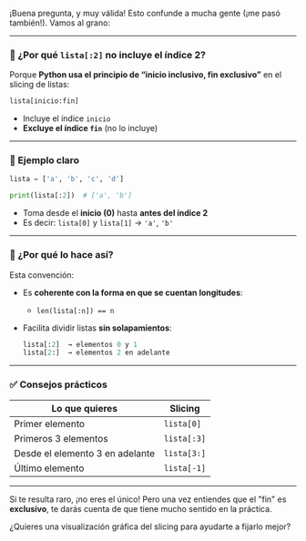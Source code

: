 ¡Buena pregunta, y muy válida! Esto confunde a mucha gente (¡me pasó también!). Vamos al grano:

---

### 🧠 ¿Por qué `lista[:2]` **no incluye el índice 2**?

Porque **Python usa el principio de “inicio inclusivo, fin exclusivo”** en el slicing de listas:

```python
lista[inicio:fin]
```

* Incluye el índice `inicio`
* **Excluye el índice `fin`** (no lo incluye)

---

### 📌 Ejemplo claro

```python
lista = ['a', 'b', 'c', 'd']

print(lista[:2])  # ['a', 'b']
```

* Toma desde el **inicio (0)** hasta **antes del índice 2**
* Es decir: `lista[0]` y `lista[1]` → `'a'`, `'b'`

---

### 🧠 ¿Por qué lo hace así?

Esta convención:

* Es **coherente con la forma en que se cuentan longitudes**:

  * `len(lista[:n]) == n`
* Facilita dividir listas **sin solapamientos**:

  ```python
  lista[:2]  → elementos 0 y 1
  lista[2:]  → elementos 2 en adelante
  ```

---

### ✅ Consejos prácticos

| Lo que quieres                  | Slicing     |
| ------------------------------- | ----------- |
| Primer elemento                 | `lista[0]`  |
| Primeros 3 elementos            | `lista[:3]` |
| Desde el elemento 3 en adelante | `lista[3:]` |
| Último elemento                 | `lista[-1]` |

---

Si te resulta raro, ¡no eres el único! Pero una vez entiendes que el "fin" es **exclusivo**, te darás cuenta de que tiene mucho sentido en la práctica.

¿Quieres una visualización gráfica del slicing para ayudarte a fijarlo mejor?
